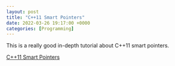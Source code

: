 ```yaml
---
layout: post
title: "C++11 Smart Pointers"
date: 2022-03-26 19:17:00 +0000
categories: [Programming]
---
```


This is a really good in-depth tutorial about C++11 smart pointers.

[C++11 Smart Pointers](https://yuchenpersonal.github.io/assets/pdf/C++11_smart_ptrs.pdf)
